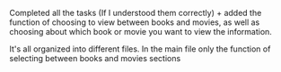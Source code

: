 Completed all the tasks (If I understood them correctly) + added the function of choosing to view between 
books and movies, as well as choosing about which book or movie you want to view the information.

It's all organized into different files. In the main file only the function of selecting between books and movies sections